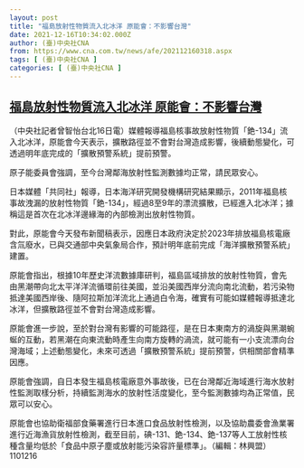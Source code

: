 ```yaml
---
layout: post
title: "福島放射性物質流入北冰洋 原能會：不影響台灣"
date: 2021-12-16T10:34:02.000Z
author: (臺)中央社CNA
from: https://www.cna.com.tw/news/afe/202112160318.aspx
tags: [ (臺)中央社CNA ]
categories: [ (臺)中央社CNA ]
---
```

<!--1639650842000-->
[福島放射性物質流入北冰洋 原能會：不影響台灣](https://www.cna.com.tw/news/afe/202112160318.aspx)
------

<div>
<div></div><div><p>（中央社記者曾智怡台北16日電）媒體報導福島核事故放射性物質「銫-134」流入北冰洋，原能會今天表示，擴散路徑並不會對台灣造成影響，後續動態變化，可透過明年底完成的「擴散預警系統」提前預警。</p><p>原子能委員會強調，至今台灣鄰海放射性監測數據均正常，請民眾安心。</p><p>日本媒體「共同社」報導，日本海洋研究開發機構研究結果顯示，2011年福島核事故洩漏的放射性物質「銫-134」，經過8至9年的漂流擴散，已經進入北冰洋；據稱這是首次在北冰洋邊緣海的內部檢測出放射性物質。</p><p>對此，原能會今天發布新聞稿表示，因應日本政府決定於2023年排放福島核電廠含氚廢水，已與交通部中央氣象局合作，預計明年底前完成「海洋擴散預警系統」建置。</p><p>原能會指出，根據10年歷史洋流數據庫研判，福島區域排放的放射性物質，會先由黑潮帶向北太平洋洋流循環前往美國，並沿美國西岸分流向南北流動，若污染物抵達美國西岸後、隨阿拉斯加洋流北上通過白令海，確實有可能如媒體報導抵達北冰洋，但擴散路徑並不會對台灣造成影響。</p><p>原能會進一步說，至於對台灣有影響的可能路徑，是在日本東南方的渦旋與黑潮蜿蜒的互動，若黑潮在向東流動時產生向南方旋轉的渦流，就可能有一小支流漂向台灣海域；上述動態變化，未來可透過「擴散預警系統」提前預警，供相關部會精準因應。</p><p>原能會強調，自日本發生福島核電廠意外事故後，已在台灣鄰近海域進行海水放射性監測取樣分析，持續監測海水的放射性活度變化，至今監測數據均為正常值，民眾可以安心。</p><p>原能會也協助衛福部食藥署進行日本進口食品放射性檢測，以及協助農委會漁業署進行近海漁貨放射性檢測，截至目前，碘-131、銫-134、銫-137等人工放射性核種含量均低於「食品中原子塵或放射能污染容許量標準」。（編輯：林興盟）1101216</p></div>
</div>
